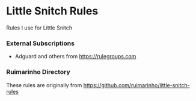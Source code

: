 # Little Snitch Rules

Rules I use for Little Snitch

### External Subscriptions

* Adguard and others from https://rulegroups.com

### Ruimarinho Directory

These rules are originally from https://github.com/ruimarinho/little-snitch-rules

